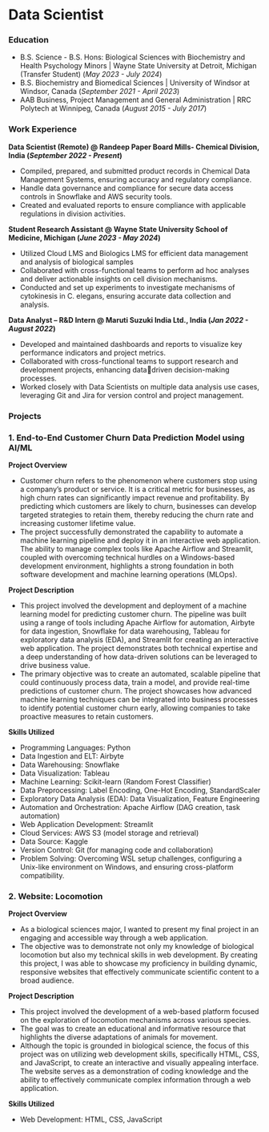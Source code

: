 # Data Scientist

### Education
- B.S. Science - B.S. Hons: Biological Sciences with Biochemistry and Health Psychology Minors | Wayne State University at Detroit, Michigan (Transfer Student) (_May 2023 - July 2024_)
- B.S. Biochemistry and Biomedical Sciences | University of Windsor at Windsor, Canada (_September 2021 - April 2023_)
- AAB Business, Project Management and General Administration | RRC Polytech at Winnipeg, Canada (_August 2015 - July 2017_)

### Work Experience
**Data Scientist (Remote) @ Randeep Paper Board Mills- Chemical Division, India (_September 2022 - Present_)**
- Compiled, prepared, and submitted product records in Chemical Data Management Systems, ensuring accuracy and regulatory compliance.
- Handle data governance and compliance for secure data access controls in Snowflake and AWS security tools.
- Created and evaluated reports to ensure compliance with applicable regulations in division activities.

**Student Research Assistant @ Wayne State University School of Medicine, Michigan (_June 2023 - May 2024_)**
- Utilized Cloud LMS and Biologics LMS for efficient data management and analysis of biological samples
- Collaborated with cross-functional teams to perform ad hoc analyses and deliver actionable insights on cell division mechanisms.
- Conducted and set up experiments to investigate mechanisms of cytokinesis in C. elegans, ensuring accurate data collection and analysis.

**Data Analyst – R&D Intern @ Maruti Suzuki India Ltd., India (_Jan 2022 - August 2022_)**
- Developed and maintained dashboards and reports to visualize key performance indicators and project metrics.
-  Collaborated with cross-functional teams to support research and development projects, enhancing datadriven decision-making processes.
- Worked closely with Data Scientists on multiple data analysis use cases, leveraging Git and Jira for version control and project management.

### Projects
### 1. End-to-End Customer Churn Data Prediction Model using AI/ML
**Project Overview**
- Customer churn refers to the phenomenon where customers stop using a company’s product or service. It is a critical metric for businesses, as high churn rates can significantly impact revenue and profitability. By predicting which customers are likely to churn, businesses can develop targeted strategies to retain them, thereby reducing the churn rate and increasing customer lifetime value.
- The project successfully demonstrated the capability to automate a machine learning pipeline and deploy it in an interactive web application. The ability to manage complex tools like Apache Airflow and Streamlit, coupled with overcoming technical hurdles on a Windows-based development environment, highlights a strong foundation in both software development and machine learning operations (MLOps).

**Project Description**
- This project involved the development and deployment of a machine learning model for predicting customer churn. The pipeline was built using a range of tools including Apache Airflow for automation, Airbyte for data ingestion, Snowflake for data warehousing, Tableau for exploratory data analysis (EDA), and Streamlit for creating an interactive web application. The project demonstrates both technical expertise and a deep understanding of how data-driven solutions can be leveraged to drive business value.
- The primary objective was to create an automated, scalable pipeline that could continuously process data, train a model, and provide real-time predictions of customer churn. The project showcases how advanced machine learning techniques can be integrated into business processes to identify potential customer churn early, allowing companies to take proactive measures to retain customers.

**Skills Utilized**
- Programming Languages: Python
- Data Ingestion and ELT: Airbyte
- Data Warehousing: Snowflake
- Data Visualization: Tableau
- Machine Learning: Scikit-learn (Random Forest Classifier)
- Data Preprocessing: Label Encoding, One-Hot Encoding, StandardScaler
- Exploratory Data Analysis (EDA): Data Visualization, Feature Engineering
- Automation and Orchestration: Apache Airflow (DAG creation, task automation)
- Web Application Development: Streamlit
- Cloud Services: AWS S3 (model storage and retrieval)
- Data Source: Kaggle
- Version Control: Git (for managing code and collaboration)
- Problem Solving: Overcoming WSL setup challenges, configuring a Unix-like environment on Windows, and ensuring cross-platform compatibility.

### 2. Website: Locomotion
**Project Overview**
- As a biological sciences major, I wanted to present my final project in an engaging and accessible way through a web application.
- The objective was to demonstrate not only my knowledge of biological locomotion but also my technical skills in web development. By creating this project, I was able to showcase my proficiency in building dynamic, responsive websites that effectively communicate scientific content to a broad audience.

**Project Description**
- This project involved the development of a web-based platform focused on the exploration of locomotion mechanisms across various species.
- The goal was to create an educational and informative resource that highlights the diverse adaptations of animals for movement.
- Although the topic is grounded in biological science, the focus of this project was on utilizing web development skills, specifically HTML, CSS, and JavaScript, to create an interactive and visually appealing interface. The website serves as a demonstration of coding knowledge and the ability to effectively communicate complex information through a web application.

**Skills Utilized**
- Web Development: HTML, CSS, JavaScript
